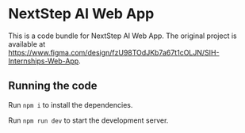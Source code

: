 
  # NextStep AI Web App

  This is a code bundle for NextStep AI Web App. The original project is available at https://www.figma.com/design/fzU98TOdJKb7a67t1cOLJN/SIH-Internships-Web-App.

  ## Running the code

  Run `npm i` to install the dependencies.

  Run `npm run dev` to start the development server.
  